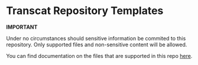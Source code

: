 # Transcat Repository Templates

**IMPORTANT**

Under no circumstances should sensitive information be commited to this repository. Only supported files and non-sensitive content will be allowed.

You can find documentation on the files that are supported in this repo [here](https://docs.github.com/en/free-pro-team@latest/github/building-a-strong-community/creating-a-default-community-health-file).
